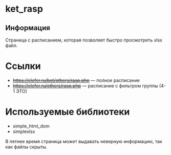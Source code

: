 # ket_rasp
## Информация
Страница с расписанием, которая позволяет быстро просмотреть xlsx файл. 

# Ссылки
* ~~https://clefer.ru/bot/others/rasp.php~~ — полное расписание
* ~~https://clefer.ru/others/rasp.php~~ — расписание с фильтром группы (4-1 ЭТО)

# Используемые библиотеки
* simple_html_dom
* simplexlsx

В летнее время страница может выдавать неверную информацию, так как файлы скрыты.
